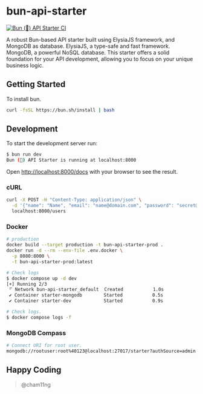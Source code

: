 # bun-api-starter

[![Bun (🍔) API Starter CI](https://github.com/cham11ng/bun-api-starter/actions/workflows/ci.yml/badge.svg)](https://github.com/cham11ng/bun-api-starter/actions/workflows/ci.yml)

A robust Bun-based API starter built using ElysiaJS framework, and MongoDB as database. ElysiaJS, a type-safe and fast framework. MongoDB, a powerful NoSQL database. This starter offers a solid foundation for your API development, allowing you to focus on your unique business logic.

## Getting Started

To install bun.

```bash
curl -fsSL https://bun.sh/install | bash
```

## Development

To start the development server run:

```bash
$ bun run dev
Bun (🍔) API Starter is running at localhost:8000
```

Open <http://localhost:8000/docs> with your browser to see the result.

### cURL

```bash
curl -X POST -H "Content-Type: application/json" \
  -d '{"name": "Name", "email": "name@domain.com", "password": "secret@123"}' \
  localhost:8000/users
```

### Docker

```bash
# production
docker build --target production -t bun-api-starter-prod .
docker run -d --rm --env-file .env.docker \
  -p 8080:8000 \
  -t bun-api-starter-prod:latest
```

```bash
# Check logs
$ docker compose up -d dev
[+] Running 2/3
 ⠋ Network bun-api-starter_default  Created           1.0s
 ✔ Container starter-mongodb        Started           0.5s
 ✔ Container starter-dev            Started           0.9s

# Check logs.
$ docker compose logs -f
```

### MongoDB Compass

```bash
# Connect URI for root user.
mongodb://rootuser:root%40123@localhost:27017/starter?authSource=admin
```

## Happy Coding

> @cham11ng
